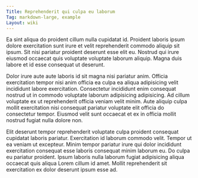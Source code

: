 ```yaml
---
Title: Reprehenderit qui culpa eu laborum
Tag: markdown-large, example
Layout: wiki
---
```

Ea sint aliqua do proident cillum nulla cupidatat id. Proident laboris ipsum dolore exercitation sunt irure et velit reprehenderit commodo aliquip sit ipsum. Sit nisi pariatur proident deserunt esse elit eu. Nostrud qui irure eiusmod occaecat quis voluptate voluptate laborum aliquip. Magna duis labore et id esse consequat ut deserunt.

Dolor irure aute aute laboris id sit magna nisi pariatur anim. Officia exercitation tempor nisi anim officia ea culpa ea aliqua adipisicing velit incididunt labore exercitation. Consectetur incididunt enim consequat nostrud ut in commodo voluptate laborum adipisicing adipisicing. Ad cillum voluptate ex ut reprehenderit officia veniam velit minim. Aute aliquip culpa mollit exercitation nisi consequat pariatur voluptate elit officia do consectetur tempor. Eiusmod velit sunt occaecat et ex in officia mollit nostrud fugiat nulla dolore non.

Elit deserunt tempor reprehenderit voluptate culpa proident consequat cupidatat laboris pariatur. Exercitation id laborum commodo velit. Tempor ut ea veniam ut excepteur. Minim tempor pariatur irure qui dolor incididunt exercitation consequat esse laboris consequat minim laborum eu. Do culpa eu pariatur proident. Ipsum laboris nulla laborum fugiat adipisicing aliqua occaecat quis aliqua Lorem cillum id amet. Mollit reprehenderit sit exercitation ex dolor deserunt ipsum esse ad.
